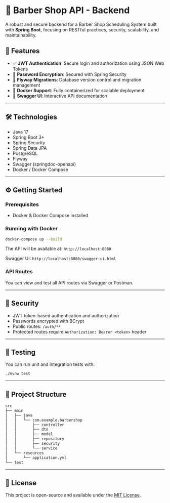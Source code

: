 # 💈 Barber Shop API - Backend

A robust and secure backend for a Barber Shop Scheduling System built with **Spring Boot**, focusing on RESTful practices, security, scalability, and maintainability.

## 📌 Features

- ✅ **JWT Authentication**: Secure login and authorization using JSON Web Tokens
- 🔐 **Password Encryption**: Secured with Spring Security
- 🧬 **Flyway Migrations**: Database version control and migration management
- 🐳 **Docker Support**: Fully containerized for scalable deployment
- 📑 **Swagger UI**: Interactive API documentation

---

## 🛠 Technologies

- Java 17
- Spring Boot 3+
- Spring Security
- Spring Data JPA
- PostgreSQL
- Flyway
- Swagger (springdoc-openapi)
- Docker / Docker Compose

---

## ⚙️ Getting Started

### Prerequisites

- Docker & Docker Compose installed

### Running with Docker

```bash
docker-compose up --build
```

The API will be available at: `http://localhost:8080`

Swagger UI: `http://localhost:8080/swagger-ui.html`

### API Routes

You can view and test all API routes via Swagger or Postman.

---

## 🔐 Security

- JWT token-based authentication and authorization
- Passwords encrypted with BCrypt
- Public routes: `/auth/**`
- Protected routes require `Authorization: Bearer <token>` header

---

## 🧪 Testing

You can run unit and integration tests with:

```bash
./mvnw test
```

---

## 📂 Project Structure

```bash
src
├── main
│   ├── java
│   │   └── com.example.barbershop
│   │       ├── controller
│   │       ├── dto
│   │       ├── model
│   │       ├── repository
│   │       ├── security
│   │       └── service
│   └── resources
│       └── application.yml
└── test
```

---

## 📄 License

This project is open-source and available under the [MIT License](LICENSE).

